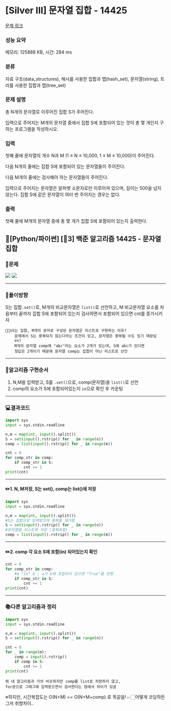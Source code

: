 # [Silver III] 문자열 집합 - 14425 

[문제 링크](https://www.acmicpc.net/problem/14425) 

### 성능 요약

메모리: 125888 KB, 시간: 284 ms

### 분류

자료 구조(data_structures), 해시를 사용한 집합과 맵(hash_set), 문자열(string), 트리를 사용한 집합과 맵(tree_set)

### 문제 설명

<p>총 N개의 문자열로 이루어진 집합 S가 주어진다.</p>

<p>입력으로 주어지는 M개의 문자열 중에서 집합 S에 포함되어 있는 것이 총 몇 개인지 구하는 프로그램을 작성하시오.</p>

### 입력 

 <p>첫째 줄에 문자열의 개수 N과 M (1 ≤ N ≤ 10,000, 1 ≤ M ≤ 10,000)이 주어진다. </p>

<p>다음 N개의 줄에는 집합 S에 포함되어 있는 문자열들이 주어진다.</p>

<p>다음 M개의 줄에는 검사해야 하는 문자열들이 주어진다.</p>

<p>입력으로 주어지는 문자열은 알파벳 소문자로만 이루어져 있으며, 길이는 500을 넘지 않는다. 집합 S에 같은 문자열이 여러 번 주어지는 경우는 없다.</p>

### 출력 

 <p>첫째 줄에 M개의 문자열 중에 총 몇 개가 집합 S에 포함되어 있는지 출력한다.</p>

## 📖[Python/파이썬] [🥈3] 백준 알고리즘 14425 - 문자열 집합
### 📜문제
![](https://velog.velcdn.com/images/keynene/post/f625f74b-ff70-4e6a-aa01-53de1e3e4bce/image.png)
![](https://velog.velcdn.com/images/keynene/post/ae31c542-ab9b-4a18-9d52-fe873e613d78/image.png)

* * *

### 📕풀이방향
S는 집합<code>.set()</code>로, M개의 비교문자열은 <code>list()</code>로 선언하고,
M 비교문자열 요소를 처음부터 끝까지 집합 S에 포함되어 있는지 검사하면서
포함되어 있으면 cnt를 증가시키자
```
🤷🏻‍♀️S는 집합, M개의 문자로 구성된 문자열은 리스트로 구현하는 이유?
    문제에서 S는 중복되지 않는다라는 조건이 있고, 문자열은 중복될 수도 있기 때문임
    ex)
    M개의 문자열 comp에 "abc"라는 요소가 2개가 있는데, S에 abc가 있다면
    정답은 2개이기 때문에 문자열 comp는 집합이 아닌 리스트로 선언
```

* * *

### 📝알고리즘 구현순서
1. N,M을 입력받고, S를 <code>.set()</code>으로, comp(문자열)을 <code>list()</code>로 선언
2. comp의 요소가 S에 포함되어있는지 <code>in</code>으로 확인 후 카운팅

* * *

### 💻결과코드
```python
import sys
input = sys.stdin.readline

n,m = map(int, input().split())
S = set(input().rstrip() for _ in range(n))
comp = list(input().rstrip() for _ in range(m))

cnt = 0
for comp_str in comp:
    if comp_str in S:
        cnt += 1
print(cnt)
```

* * *

#### ✏️1. N, M저장, S는 set(), comp는 list()에 저장
```python
import sys
input = sys.stdin.readline

n,m = map(int, input().split())
#S는 집합으로 입력받으며 중복을 제거함
S = set(input().rstrip() for _ in range(n))
#문자열을 리스트에 저장 (중복포함)
comp = list(input().rstrip() for _ in range(m))
```

* * *

#### ✏️2. comp 각 요소 S에 포함(in) 되어있는지 확인
```python
cnt = 0
for comp_str in comp:
	#a "in" b : a가 b에 포함되어 있으면 "True"를 반환
    if comp_str in S:
        cnt += 1
print(cnt)
```

* * *

### 📚다른 알고리즘과 정리
```python
import sys
input = sys.stdin.readline

n,m = map(int, input().split())
S = set(input().rstrip() for _ in range(n))

cnt = 0
for _ in range(m):
    comp = input().rstrip()
    if comp in S:
        cnt += 1
print(cnt)
```
```
뭐 내 알고리즘과 거의 비슷하지만 comp를 list로 저장하지 않고, 
for문으로 그때그때 입력받으면서 검사한다는 점에서 차이가 있음
```
※하지만, 시간복잡도는 O(N+M) == O(N+M+comp) 로 똑같음!
👉🏻어떻게 코딩하든 그저 취향차이..
